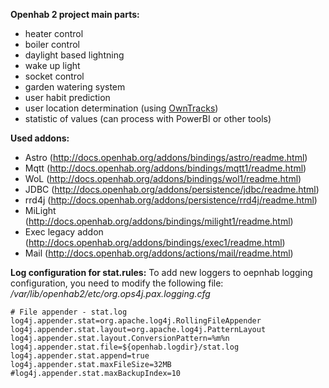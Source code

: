 **Openhab 2 project main parts:**
- heater control
- boiler control
- daylight based lightning
- wake up light
- socket control
- garden watering system
- user habit prediction
- user location determination (using [OwnTracks](http://owntracks.org/))
- statistic of values (can process with PowerBI or other tools)

**Used addons:**
- Astro (http://docs.openhab.org/addons/bindings/astro/readme.html)
- Mqtt (http://docs.openhab.org/addons/bindings/mqtt1/readme.html)
- WoL (http://docs.openhab.org/addons/bindings/wol1/readme.html)
- JDBC (http://docs.openhab.org/addons/persistence/jdbc/readme.html)
- rrd4j (http://docs.openhab.org/addons/persistence/rrd4j/readme.html)
- MiLight (http://docs.openhab.org/addons/bindings/milight1/readme.html)
- Exec legacy addon (http://docs.openhab.org/addons/bindings/exec1/readme.html)
- Mail (http://docs.openhab.org/addons/actions/mail/readme.html)

**Log configuration for stat.rules:**
To add new loggers to oepnhab logging configuration, you need to modify the following file:
*/var/lib/openhab2/etc/org.ops4j.pax.logging.cfg*

    # File appender - stat.log
    log4j.appender.stat=org.apache.log4j.RollingFileAppender
    log4j.appender.stat.layout=org.apache.log4j.PatternLayout
    log4j.appender.stat.layout.ConversionPattern=%m%n
    log4j.appender.stat.file=${openhab.logdir}/stat.log
    log4j.appender.stat.append=true
    log4j.appender.stat.maxFileSize=32MB
    #log4j.appender.stat.maxBackupIndex=10

